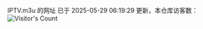 IPTV.m3u 的网址 已于 2025-05-29 06:19:29 更新，本仓库访客数：![Visitor's Count](https://profile-counter.glitch.me/hero1898_tv/count.svg)
